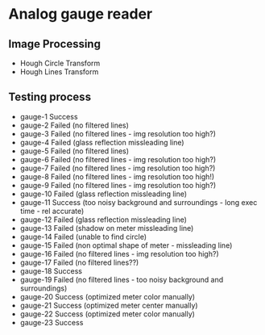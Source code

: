 # Analog gauge reader

## Image Processing

- Hough Circle Transform
- Hough Lines Transform

## Testing process

- gauge-1     Success
- gauge-2     Failed (no filtered lines)
- gauge-3     Failed (no filtered lines - img resolution too high?)
- gauge-4     Failed (glass reflection missleading line)
- gauge-5     Failed (no filtered lines)
- gauge-6     Failed (no filtered lines - img resolution too high?)
- gauge-7     Failed (no filtered lines - img resolution too high?)
- gauge-8     Failed (no filtered lines - img resolution too high!)
- gauge-9     Failed (no filtered lines - img resolution too high?)
- gauge-10    Failed (glass reflection missleading line)
- gauge-11    Success (too noisy background and surroundings - long exec time - rel accurate)
- gauge-12    Failed (glass reflection missleading line)
- gauge-13    Failed (shadow on meter missleading line)
- gauge-14    Failed (unable to find circle)
- gauge-15    Failed (non optimal shape of meter - missleading line)
- gauge-16    Failed (no filtered lines - img resolution too high?)
- gauge-17    Failed (no filtered lines??)
- gauge-18    Success
- gauge-19    Failed (no filtered lines - too noisy background and surroundings)
- gauge-20    Success (optimized meter color manually)
- gauge-21    Success (optimized meter center manually)
- gauge-22    Success (optimized meter color manually)
- gauge-23    Success

